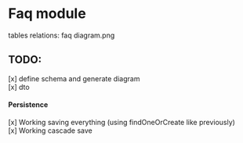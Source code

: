 # Faq module
tables relations: faq diagram.png <br>

## TODO:
[x] define schema and generate diagram <br>
[x] dto <br>
#### Persistence
[x] Working saving everything (using findOneOrCreate like previously) <br>
[x] Working cascade save <br>

